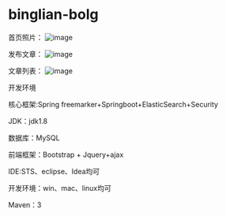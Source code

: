 # binglian-bolg

首页照片：
 ![image](https://github.com/binlian/binglian-bolg/blob/master/picture/首页.png)

发布文章：
 ![image](https://github.com/binlian/binglian-bolg/blob/master/picture/发布文章.png)
 
 文章列表：
 ![image](https://github.com/binlian/binglian-bolg/blob/master/picture/文章列表.png)
 
开发环境

核心框架:Spring freemarker+Springboot+ElasticSearch+Security

JDK：jdk1.8

数据库：MySQL

前端框架：Bootstrap + Jquery+ajax

IDE:STS、eclipse、Idea均可

开发环境：win、mac、linux均可

Maven：3






